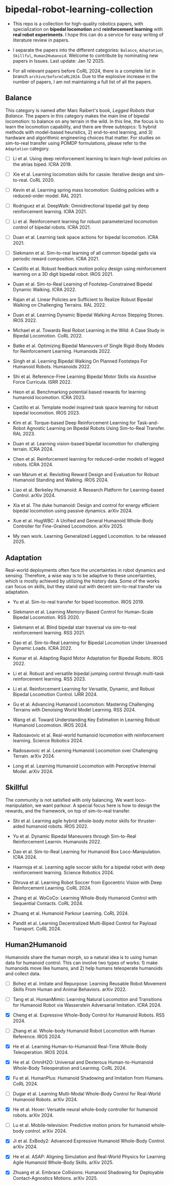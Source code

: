 # bipedal-robot-learning-collection 

+ This repo is a collection for high-quality robotics papers, with specialization on **bipedal locomotion** and **reinforcement learning** with **real robot experiments**. I hope this can do a service for easy writing of literature review in papers. 

+ I separate the papers into the different categories: `Balance`, `Adaptation`, `Skillful`, `Human2Humanoid`. Welcome to contribute by nominating new papers in Issues. Last update: Jan 12 2025.    

+ For all relevant papers before CoRL 2024, there is a complete list in branch `archive/beforeCoRL2024`. Due to the explosive increase in the number of papers, I am not maintaining a full list of all the papers.
  

## Balance
This category is named after Marc Raibert's book, _Legged Robots that Balance_. The papers in this category makes the main line of bipedal locomotion: to balance on any terrain in the wild. In this line, the focus is to learn the locomotion capability, and there are three subtopics: 1) hybrid methods with model-based heuristics, 2) end-to-end learning, and 3) hardware and algorithmic engineering choices that matter. For studies on sim-to-real transfer using POMDP formulations, please refer to the `Adaptation` category. 

- [ ] Li et al. Using deep reinforcement learning to learn high-level policies on the atrias biped. ICRA 2019.

- [ ] Xie et al. Learning locomotion skills for cassie: Iterative design and sim-to-real. CoRL 2020.

- [ ] Kevin et al. Learning spring mass locomotion: Guiding policies with a reduced-order model. RAL 2021.

- [ ] Rodriguez et al. DeepWalk: Omnidirectional bipedal gait by deep reinforcement learning. ICRA 2021.

- [ ] Li et al. Reinforcement learning for robust parameterized locomotion control of bipedal robots. ICRA 2021.

- [ ] Duan et al. Learning task space actions for bipedal locomotion. ICRA 2021.

- [ ] Siekmann et al. Sim-to-real learning of all common bipedal gaits via periodic reward composition. ICRA 2021.

+ Castillo et al. Robust feedback motion policy design using reinforcement learning on a 3D digit bipedal robot. IROS 2021.

+ Duan et al. Sim-to-Real Learning of Footstep-Constrained Bipedal Dynamic Walking. ICRA 2022.

+ Rajan et al. Linear Policies are Sufficient to Realize Robust Bipedal Walking on Challenging Terrains. RAL 2022.

+ Duan et al. Learning Dynamic Bipedal Walking Across Stepping Stones. IROS 2022.

+ Michael et al. Towards Real Robot Learning in the Wild: A Case Study in Bipedal Locomotion. CoRL 2022.

+ Batke et al. Optimizing Bipedal Maneuvers of Single Rigid-Body Models for Reinforcement Learning. Humanoids 2022.

+ Singh et al. Learning Bipedal Walking On Planned Footsteps For Humanoid Robots. Humanoids 2022.

+ Shi et al. Reference-Free Learning Bipedal Motor Skills via Assistive Force Curricula. ISRR 2022.

+ Heon et al. Benchmarking potential based rewards for learning humanoid locomotion. ICRA 2023.

+ Castillo et al. Template model inspired task space learning for robust bipedal locomotion. IROS 2023.

+ Kim et al. Torque-based Deep Reinforcement Learning for Task-and-Robot Agnostic Learning on Bipedal Robots Using Sim-to-Real Transfer. RAL 2023.

+ Duan et al. Learning vision-based bipedal locomotion for challenging terrain. ICRA 2024.

+ Chen et al. Reinforcement learning for reduced-order models of legged robots. ICRA 2024.

+ van Marum et al. Revisiting Reward Design and Evaluation for Robust Humanoid Standing and Walking. IROS 2024.

+ Liao et al. Berkeley Humanoid: A Research Platform for Learning-based Control. arXiv 2024.

+ Xia et al. The duke humanoid: Design and control for energy efficient bipedal locomotion using passive dynamics. arXiv 2024.

+ Xue et al. HugWBC: A Unified and General Humanoid Whole-Body Controller for Fine-Grained Locomotion. arXiv 2025.  

+ My own work. Learning Generalized Legged Locomotion. to be released 2025.



## Adaptation
Real-world deployments often face the uncertainties in robot dynamics and sensing. Therefore, a wise way is to be adaptive to these uncertainties, which is mostly achieved by utilizing the history data. Some of the works can focus on skills, but they stand out with decent sim-to-real transfer via adaptation.

+ Yu et al. Sim-to-real transfer for biped locomotion. IROS 2019.

+ Siekmann et al. Learning Memory-Based Control for Human-Scale Bipedal Locomotion. RSS 2020.

+ Siekmann et al. Blind bipedal stair traversal via sim-to-real reinforcement learning. RSS 2021.

+ Dao et al. Sim-to-Real Learning for Bipedal Locomotion Under
Unsensed Dynamic Loads. ICRA 2022.  

+ Kumar et al. Adapting Rapid Motor Adaptation for Bipedal Robots. IROS 2022.  

+ Li et al. Robust and versatile bipedal jumping control through multi-task reinforcement learning. RSS 2023.

+ Li et al. Reinforcement Learning for Versatile, Dynamic, and Robust Bipedal Locomotion Control. IJRR 2024.

+ Gu et al. Advancing Humanoid Locomotion: Mastering Challenging Terrains with Denoising World Model Learning. RSS 2024.

+ Wang et al. Toward Understanding Key Estimation in Learning Robust Humanoid Locomotion. IROS 2024.

+ Radosavovic et al. Real-world humanoid locomotion with reinforcement learning. Science Robotics 2024.

+ Radosavovic et al. Learning Humanoid Locomotion over Challenging Terrain. arXiv 2024.

+ Long et al. Learning Humanoid Locomotion with Perceptive Internal Model. arXiv 2024.

## Skillful
The community is not satisfied with only balancing. We want loco-manipulation, we want parkour. A special focus here is how to design the rewards, and the framework, on top of sim-to-real transfer.

+ Shi et al. Learning agile hybrid whole-body motor skills for thruster-aided humanoid robots. IROS 2022. 

+ Yu et al. Dynamic Bipedal Maneuvers through Sim-to-Real Reinforcement Learnin. Humanoids 2022.

+ Dao et al. Sim-to-Real Learning for Humanoid Box Loco-Manipulation. ICRA 2024.

+ Haarnoja et al. Learning agile soccer skills for a bipedal robot with deep reinforcement learning. Science Robotics 2024.

+ Dhruva et al. Learning Robot Soccer from Egocentric Vision with Deep Reinforcement Learning. CoRL 2024.

+ Zhang et al. WoCoCo: Learning Whole-Body Humanoid Control with Sequential Contacts. CoRL 2024.

+ Zhuang et al. Humanoid Parkour Learning. CoRL 2024.

+ Pandit et al. Learning Decentralized Multi-Biped Control for Payload Transport. CoRL 2024.

## Human2Humanoid  
Humanoids share the human morph, so a natural idea is to using human data for humanoid control. This can involve two types of works: 1) make humanoids move like humans, and 2) help humans teleoperate humanoids and collect data.

- [ ] Bohez et al. Imitate and Repurpose: Learning Reusable Robot Movement Skills From Human and Animal Behaviors. arXiv 2022.

- [ ] Tang et al. HumanMimic: Learning Natural Locomotion and Transitions for Humanoid Robot via Wasserstein Adversarial Imitation. ICRA 2024.

- [x] Cheng et al. Expressive Whole-Body Control for Humanoid Robots. RSS 2024.

- [ ] Zhang et al. Whole-body Humanoid Robot Locomotion with Human Reference. IROS 2024.

- [x] He et al. Learning Human-to-Humanoid Real-Time Whole-Body Teleoperation. IROS 2024.

- [x] He et al. OmniH2O: Universal and Dexterous Human-to-Humanoid Whole-Body Teleoperation and Learning. CoRL 2024.

- [x] Fu et al. HumanPlus: Humanoid Shadowing and Imitation from Humans. CoRL 2024.

- [ ] Dugar et al. Learning Multi-Modal Whole-Body Control for Real-World Humanoid Robots. arXiv 2024.

- [x] He et al. Hover: Versatile neural whole-body controller for humanoid robots. arXiv 2024. 

- [ ] Lu et al. Mobile-television: Predictive motion priors for humanoid whole-body control. arXiv 2024.

- [x] Ji et al. ExBody2: Advanced Expressive Humanoid Whole-Body Control. arXiv 2024.

- [x] He et al. ASAP: Aligning Simulation and Real-World Physics for Learning Agile Humanoid Whole-Body Skills. arXiv 2025.

- [x] Zhuang et al. Embrace Collisions: Humanoid Shadowing for Deployable Contact-Agnostics Motions. arXiv 2025.
